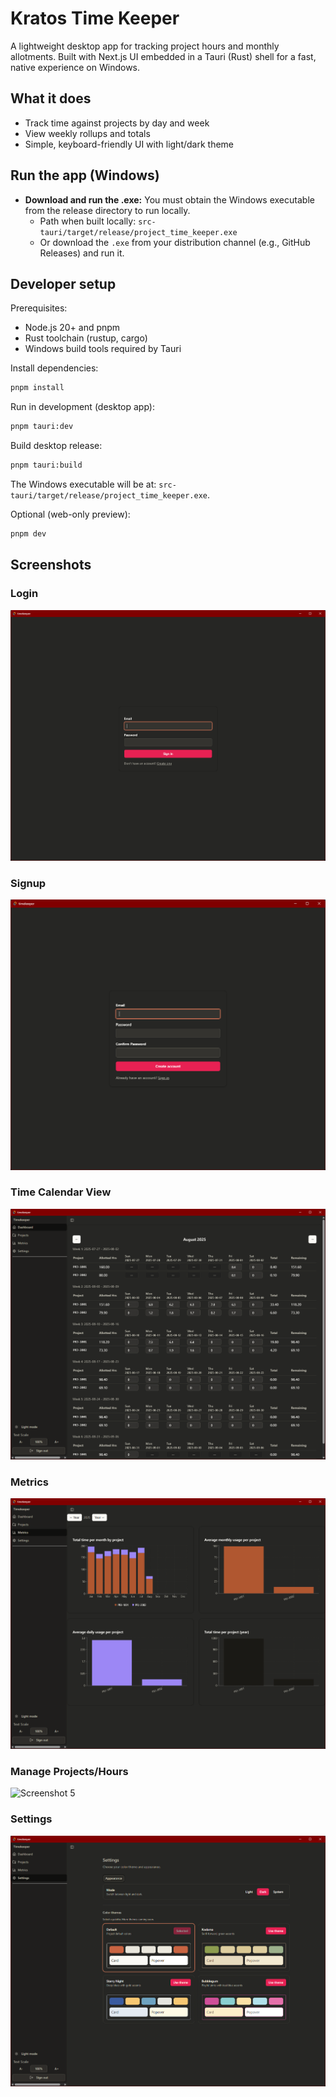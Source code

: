 # Kratos Time Keeper

A lightweight desktop app for tracking project hours and monthly allotments. Built with Next.js UI embedded in a Tauri (Rust) shell for a fast, native experience on Windows.

## What it does
- Track time against projects by day and week
- View weekly rollups and totals
- Simple, keyboard-friendly UI with light/dark theme

## Run the app (Windows)
- **Download and run the .exe:** You must obtain the Windows executable from the release directory to run locally.
  - Path when built locally: `src-tauri/target/release/project_time_keeper.exe`
  - Or download the `.exe` from your distribution channel (e.g., GitHub Releases) and run it.

## Developer setup
Prerequisites:
- Node.js 20+ and pnpm
- Rust toolchain (rustup, cargo)
- Windows build tools required by Tauri

Install dependencies:

```bash
pnpm install
```

Run in development (desktop app):

```bash
pnpm tauri:dev
```

Build desktop release:

```bash
pnpm tauri:build
```

The Windows executable will be at: `src-tauri/target/release/project_time_keeper.exe`.

Optional (web-only preview):

```bash
pnpm dev
```

## Screenshots

### Login
![Screenshot 1](./public/images/login.png)

### Signup
![Screenshot 2](./public/images/signup.png)

### Time Calendar View
![Screenshot 3](./public/images/dashboard.png)

### Metrics
![Screenshot 4](./public/images/metrics.png)

### Manage Projects/Hours
![Screenshot 5](./public/images/projectss.png)

### Settings
![Screenshot 6](./public/images/settings.png)


